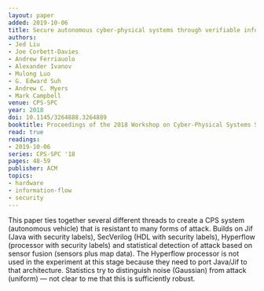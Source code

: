 ```yaml
---
layout: paper
added: 2019-10-06
title: Secure autonomous cyber-physical systems through verifiable information flow control
authors:
- Jed Liu
- Joe Corbett-Davies
- Andrew Ferriauolo
- Alexander Ivanov
- Mulong Luo
- G. Edward Suh
- Andrew C. Myers
- Mark Campbell
venue: CPS-SPC
year: 2018
doi: 10.1145/3264888.3264889
booktitle: Proceedings of the 2018 Workshop on Cyber-Physical Systems Security and Privacy,
read: true
readings:
- 2019-10-06
series: CPS-SPC '18
pages: 48-59
publisher: ACM
topics:
- hardware
- information-flow
- security
---
```


This paper ties together several different threads to create a CPS system (autonomous vehicle) that is resistant to many forms of attack.
Builds on Jif (Java with security labels), SecVerilog (HDL with security labels), Hyperflow (processor with security labels) and statistical detection of attack based on sensor fusion (sensors plus map data).
The Hyperflow processor is not used in the experiment at this stage because they need to port Java/Jif to that architecture.
Statistics try to distinguish noise (Gaussian) from attack (uniform) — not clear to me that this is sufficiently robust.

